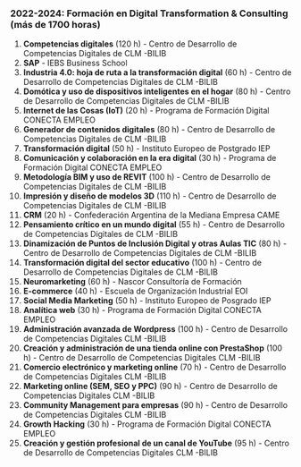 ### 2022-2024: Formación en Digital Transformation & Consulting (más de 1700 horas)

1. **Competencias digitales** (120 h) - Centro de Desarrollo de Competencias Digitales de CLM -BILIB
2. **SAP** - IEBS Business School
3. **Industria 4.0: hoja de ruta a la transformación digital** (60 h) - Centro de Desarrollo de Competencias Digitales de CLM -BILIB
4. **Domótica y uso de dispositivos inteligentes en el hogar** (80 h) - Centro de Desarrollo de Competencias Digitales de CLM -BILIB
5. **Internet de las Cosas (IoT)** (20 h) - Programa de Formación Digital CONECTA EMPLEO
6. **Generador de contenidos digitales** (80 h) - Centro de Desarrollo de Competencias Digitales de CLM -BILIB
7. **Transformación digital** (50 h) - Instituto Europeo de Postgrado IEP
8. **Comunicación y colaboración en la era digital** (30 h) - Programa de Formación Digital CONECTA EMPLEO
9. **Metodología BIM y uso de REVIT** (100 h) - Centro de Desarrollo de Competencias Digitales de CLM -BILIB
10. **Impresión y diseño de modelos 3D** (110 h) - Centro de Desarrollo de Competencias Digitales de CLM -BILIB
11. **CRM** (20 h) - Confederación Argentina de la Mediana Empresa CAME
12. **Pensamiento crítico en un mundo digital** (55 h) - Centro de Desarrollo de Competencias Digitales de CLM -BILIB
13. **Dinamización de Puntos de Inclusión Digital y otras Aulas TIC** (80 h) - Centro de Desarrollo de Competencias Digitales de CLM -BILIB
14. **Transformación digital del sector educativo** (100 h) - Centro de Desarrollo de Competencias Digitales de CLM -BILIB
15. **Neuromarketing** (60 h) - Nascor Consultoría de Formación
16. **E-commerce** (40 h) - Escuela de Organización Industrial EOI
17. **Social Media Marketing** (50 h) - Instituto Europeo de Posgrado IEP
18. **Analítica web** (30 h) - Programa de Formación Digital CONECTA EMPLEO
19. **Administración avanzada de Wordpress** (100 h) - Centro de Desarrollo de Competencias Digitales CLM -BILIB
20. **Creación y administración de una tienda online con PrestaShop** (100 h) - Centro de Desarrollo de Competencias Digitales CLM -BILIB
21. **Comercio electrónico y marketing online** (70 h) - Centro de Desarrollo de Competencias Digitales CLM -BILIB
22. **Marketing online (SEM, SEO y PPC)** (90 h) - Centro de Desarrollo de Competencias Digitales CLM -BILIB
23. **Community Management para empresas** (90 h) - Centro de Desarrollo de Competencias Digitales CLM -BILIB
24. **Growth Hacking** (30 h) - Programa de Formación Digital CONECTA EMPLEO
25. **Creación y gestión profesional de un canal de YouTube** (95 h) - Centro de Desarrollo de Competencias Digitales CLM -BILIB
